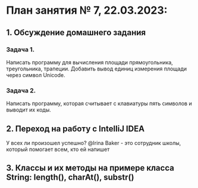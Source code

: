 # План занятия № 7, 22.03.2023:

## 1. Обсуждение домашнего задания

### Задача 1. 
Написать программу для вычисления площади прямоугольника, треугольника, трапеции.
Добавить вывод единиц измерения площади через символ Unicode.

### Задача 2.
Написать программу, которая считывает с клавиатуры пять символов и выводит их коды.


## 2. Переход на работу с IntelliJ IDEA
У всех ли произошел успешно?
@Irina Baker - это сотрудник школы, который помогает всем, кто ей напишет


## 3. Классы и их методы на примере класса String: length(), charAt(), substr()


